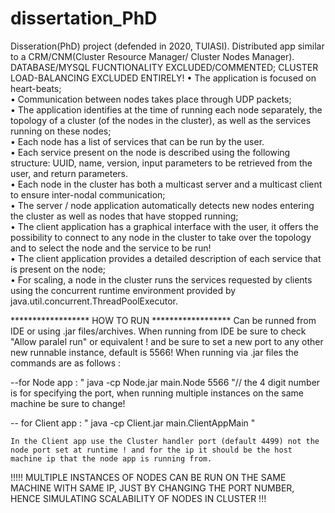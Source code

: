 # dissertation_PhD

Disseration(PhD) project (defended in 2020, TUIASI).
Distributed app similar to a CRM/CNM(Cluster Resource Manager/ Cluster Nodes Manager). 
DATABASE/MYSQL FUCNTIONALITY EXCLUDED/COMMENTED; CLUSTER LOAD-BALANCING EXCLUDED ENTIRELY!
• The application is focused on heart-beats;     
• Communication between nodes takes place through UDP packets;     
• The application identifies at the time of running each node separately, the topology of a cluster (of the nodes in the cluster), as well as the services running on these nodes;    
• Each node has a list of services that can be run by the user.     
• Each service present on the node is described using the following structure: UUID, name, version, input parameters to be retrieved from the user, and return parameters.   
• Each node in the cluster has both a multicast server and a multicast client to ensure inter-nodal communication;     
• The server / node application automatically detects new nodes entering the cluster as well as nodes that have stopped running;    
• The client application has a graphical interface with the user, it offers the possibility to connect to any node in the cluster to take over the topology and to select the node and the service to be run!     
• The client application provides a detailed description of each service that is present on the node;    
• For scaling, a node in the cluster runs the services requested by clients using the concurrent runtime environment provided by java.util.concurrent.ThreadPoolExecutor.

****************** HOW TO RUN ******************
Can be runned from IDE or using .jar files/archives. 
When running from IDE be sure to check "Allow paralel run" or equivalent ! and be sure to set a new port to any other new runnable instance, default is 5566!
When running via .jar files the commands are as follows : 

--for Node app : " java -cp Node.jar main.Node 5566 "// the 4 digit number is for specifying the port, when running multiple instances on the same machine be sure to change! 

-- for Client app : " java -cp Client.jar main.ClientAppMain " 

    In the Client app use the Cluster handler port (default 4499) not the node port set at runtime ! and for the ip it should be the host machine ip that the node app is running from. 

!!!!! MULTIPLE INSTANCES OF NODES CAN BE RUN ON THE SAME MACHINE WITH SAME IP, JUST BY CHANGING THE PORT NUMBER, HENCE SIMULATING SCALABILITY OF NODES IN CLUSTER !!!     
  
